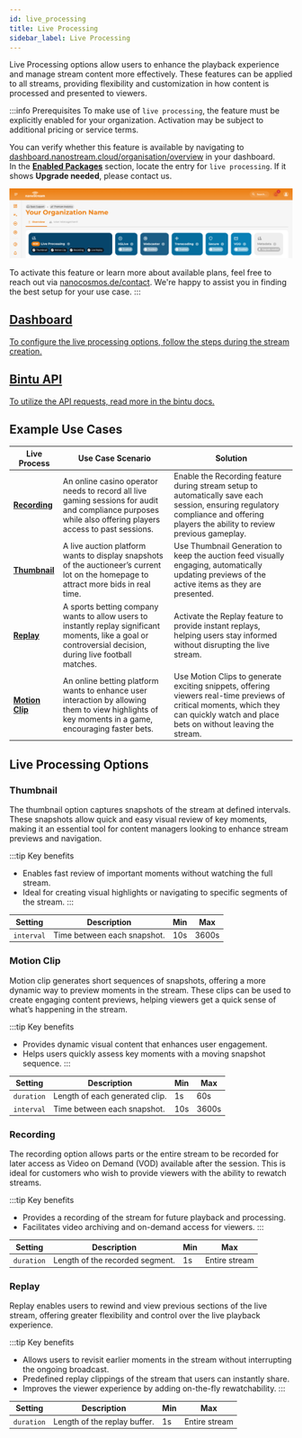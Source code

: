 ```yaml
---
id: live_processing
title: Live Processing
sidebar_label: Live Processing
---
```


Live Processing options allow users to enhance the playback experience and manage stream content more effectively. 
These features can be applied to all streams, providing flexibility and customization in how content is processed and presented to viewers.

:::info Prerequisites
To make use of `live processing`, the feature must be explicitly enabled for your organization. Activation may be subject to additional pricing or service terms.

You can verify whether this feature is available by navigating to [dashboard.nanostream.cloud/organisation/overview](https://dashboard.nanostream.cloud/organisation) in your dashboard.  
In the **[Enabled Packages](./organization_overview#enabled-packages)** section, locate the entry for `live processing`. If it shows **Upgrade needed**, please contact us.

![Screenshot: Enabled Packages](../assets/dashboard/enabled-packages.png)  

To activate this feature or learn more about available plans, feel free to reach out via [nanocosmos.de/contact](https://www.nanocosmos.de/contact). We're happy to assist you in finding the best setup for your use case.
:::

<article class="margin-top--lg">
    <section class="row list_ZO3j">
        <article class="col col--6 margin-bottom--lg">
            <a class="card padding--lg cardContainer_Uewx" href="../dashboard/live_processing">
                <h2 class="text--truncate cardTitle_dwRT" title="Installation">Dashboard</h2>
                <p class="text--truncate cardDescription_mCBT">
                    To configure the live processing options, follow the steps during the stream creation.
                </p>
            </a></article>
        <article class="col col--6 margin-bottom--lg">
            <a class="card padding--lg cardContainer_Uewx"href="https://doc.pages.nanocosmos.de/bintuapi-docs/#operation/processing">
                <h2 class="text--truncate cardTitle_dwRT" title="Configuration">Bintu API</h2>
                <p class="text--truncate cardDescription_mCBT">
                    To utilize the API requests, read more in the bintu docs.
                </p>
            </a></article>
    </section>
</article>

## Example Use Cases

| **Live Process**  | **Use Case Scenario** | **Solution** |
|--|--|--|
| [**Recording**](../cloud/live_processing#recording) | An online casino operator needs to record all live gaming sessions for audit and compliance purposes while also offering players access to past sessions. | Enable the Recording feature during stream setup to automatically save each session, ensuring regulatory compliance and offering players the ability to review previous gameplay. |
| [**Thumbnail**](../cloud/live_processing#thumbnail)    | A live auction platform wants to display snapshots of the auctioneer’s current lot on the homepage to attract more bids in real time. | Use Thumbnail Generation to keep the auction feed visually engaging, automatically updating previews of the active items as they are presented. |
| [**Replay**](../cloud/live_processing#replay) | A sports betting company wants to allow users to instantly replay significant moments, like a goal or controversial decision, during live football matches. | Activate the Replay feature to provide instant replays, helping users stay informed without disrupting the live stream. |
| [**Motion Clip**](../cloud/live_processing#motion-clip) | An online betting platform wants to enhance user interaction by allowing them to view highlights of key moments in a game, encouraging faster bets. | Use Motion Clips to generate exciting snippets, offering viewers real-time previews of critical moments, which they can quickly watch and place bets on without leaving the stream. |

## Live Processing Options

### Thumbnail

The thumbnail option captures snapshots of the stream at defined intervals. These snapshots allow quick and easy visual review of key moments, making it an essential tool for content managers looking to enhance stream previews and navigation.

:::tip Key benefits
- Enables fast review of important moments without watching the full stream.
- Ideal for creating visual highlights or navigating to specific segments of the stream.
:::

| Setting    | Description                 | Min | Max   |
| ---------- | --------------------------- | --- | ----- |
| `interval` | Time between each snapshot. | 10s | 3600s |

### Motion Clip

Motion clip generates short sequences of snapshots, offering a more dynamic way to preview moments in the stream. These clips can be used to create engaging content previews, helping viewers get a quick sense of what’s happening in the stream.

:::tip Key benefits
- Provides dynamic visual content that enhances user engagement.
- Helps users quickly assess key moments with a moving snapshot sequence.
:::

| Setting    | Description                    | Min | Max   |
| ---------- | ------------------------------ | --- | ----- |
| `duration` | Length of each generated clip. | 1s  | 60s   |
| `interval` | Time between each snapshot.    | 10s | 3600s |

### Recording

The recording option allows parts or the entire stream to be recorded for later access as Video on Demand (VOD) available after the session. This is ideal for customers who wish to provide viewers with the ability to rewatch streams.

:::tip Key benefits
- Provides a recording of the stream for future playback and processing.
- Facilitates video archiving and on-demand access for viewers.
:::

| Setting    | Description                     | Min | Max           |
| ---------- | ------------------------------- | --- | ------------- |
| `duration` | Length of the recorded segment. | 1s  | Entire stream |

### Replay

Replay enables users to rewind and view previous sections of the live stream, offering greater flexibility and control over the live playback experience.

:::tip Key benefits
- Allows users to revisit earlier moments in the stream without interrupting the ongoing broadcast.
- Predefined replay clippings of the stream that users can instantly share.
- Improves the viewer experience by adding on-the-fly rewatchability.
:::

| Setting    | Description                  | Min | Max           |
| ---------- | ---------------------------- | --- | ------------- |
| `duration` | Length of the replay buffer. | 1s  | Entire stream |
